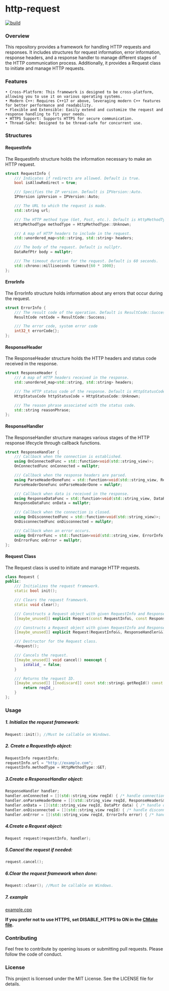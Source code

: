 # http-request
[![build](https://github.com/Nevermore1994/http-request/workflows/build/badge.svg)](https://github.com/Nevermore1994/http-request/actions)
### Overview
This repository provides a framework for handling HTTP requests and responses. It includes structures for request information, error information, response headers, and a response handler to manage different stages of the HTTP communication process. Additionally, it provides a Request class to initiate and manage HTTP requests.

### Features

    • Cross-Platform: This framework is designed to be cross-platform, allowing you to use it on various operating systems.
    • Modern C++: Requires C++17 or above, leveraging modern C++ features for better performance and readability.
    • Flexible and Extensible: Easily extend and customize the request and response handling to fit your needs.
    • HTTPS Support: Supports HTTPS for secure communication.
    • Thread-Safe: Designed to be thread-safe for concurrent use.

### Structures

#### RequestInfo
The RequestInfo structure holds the information necessary to make an HTTP request.
```c++
struct RequestInfo {
    /// Indicates if redirects are allowed. Default is true.
    bool isAllowRedirect = true;

    /// Specifies the IP version. Default is IPVersion::Auto.
    IPVersion ipVersion = IPVersion::Auto;

    /// The URL to which the request is made.
    std::string url;

    /// The HTTP method type (Get, Post, etc.). Default is HttpMethodType::Unknown.
    HttpMethodType methodType = HttpMethodType::Unknown;

    /// A map of HTTP headers to include in the request.
    std::unordered_map<std::string, std::string> headers;

    /// The body of the request. Default is nullptr.
    DataRefPtr body = nullptr;

    /// The timeout duration for the request. Default is 60 seconds.
    std::chrono::milliseconds timeout{60 * 1000};
};
```

#### ErrorInfo
The ErrorInfo structure holds information about any errors that occur during the request.
```c++
struct ErrorInfo {
    /// The result code of the operation. Default is ResultCode::Success.
    ResultCode retCode = ResultCode::Success;

    /// The error code, system error code
    int32_t errorCode{};
};
```

#### ResponseHeader
The ResponseHeader structure holds the HTTP headers and status code received in the response.
```c++
struct ResponseHeader {
    /// A map of HTTP headers received in the response.
    std::unordered_map<std::string, std::string> headers;

    /// The HTTP status code of the response. Default is HttpStatusCode::Unknown.
    HttpStatusCode httpStatusCode = HttpStatusCode::Unknown;

    /// The reason phrase associated with the status code.
    std::string reasonPhrase;
};
```

#### ResponseHandler
The ResponseHandler structure manages various stages of the HTTP response lifecycle through callback functions.
```c++
struct ResponseHandler {
    /// Callback when the connection is established.
    using OnConnectedFunc = std::function<void(std::string_view)>;
    OnConnectedFunc onConnected = nullptr;

    /// Callback when the response headers are parsed.
    using ParseHeaderDoneFunc = std::function<void(std::string_view, ResponseHeader&&)>;
    ParseHeaderDoneFunc onParseHeaderDone = nullptr;

    /// Callback when data is received in the response.
    using ResponseDataFunc = std::function<void(std::string_view, DataPtr data)>;
    ResponseDataFunc onData = nullptr;

    /// Callback when the connection is closed.
    using OnDisconnectedFunc = std::function<void(std::string_view)>;
    OnDisconnectedFunc onDisconnected = nullptr;

    /// Callback when an error occurs.
    using OnErrorFunc = std::function<void(std::string_view, ErrorInfo)>;
    OnErrorFunc onError = nullptr;
};
```

#### Request Class
The Request class is used to initiate and manage HTTP requests.
```c++
class Request {
public:
    /// Initializes the request framework.
    static bool init();

    /// Clears the request framework.
    static void clear();

    /// Constructs a Request object with given RequestInfo and ResponseHandler. May cause performance degradation due to data copying.
    [[maybe_unused]] explicit Request(const RequestInfo&, const ResponseHandler& );

    /// Constructs a Request object with given RequestInfo and ResponseHandler using move semantics.
    [[maybe_unused]] explicit Request(RequestInfo&&, ResponseHandler&&);

    /// Destructor for the Request class.
    ~Request();

    /// Cancels the request.
    [[maybe_unused]] void cancel() noexcept {
        isValid_ = false;
    }

    /// Returns the request ID.
    [[maybe_unused]] [[nodiscard]] const std::string& getReqId() const {
        return reqId_;
    }
};
```
### Usage
##### 1.	Initialize the request framework:
```c++
Request::init(); //Must be callable on Windows.
```

##### 2. Create a RequestInfo object:
```c++
RequestInfo requestInfo;
requestInfo.url = "http://example.com";
requestInfo.methodType = HttpMethodType::GET;
```

##### 3.Create a ResponseHandler object:
```c++
ResponseHandler handler;
handler.onConnected = [](std::string_view reqId) { /* handle connection */ };
handler.onParseHeaderDone = [](std::string_view reqId, ResponseHeader&& header) { /* handle header parsing */ };
handler.onData = [](std::string_view reqId, DataPtr data) { /* handle data */ };
handler.onDisconnected = [](std::string_view reqId) { /* handle disconnection */ };
handler.onError = [](std::string_view reqId, ErrorInfo error) { /* handle error */ };
```

##### 4.Create a Request object:
```c++
Request request(requestInfo, handler);
```

##### 5.Cancel the request if needed:
```c++
request.cancel();
```

##### 6.Clear the request framework when done:
```c++
Request::clear(); //Must be callable on Windows.
```

##### 7. example
[example.cpp](example.cpp)

**If you prefer not to use HTTPS, set DISABLE_HTTPS to ON in the [CMake file](src/CMakeLists.txt).**
### Contributing
Feel free to contribute by opening issues or submitting pull requests. Please follow the code of conduct.

### License
This project is licensed under the MIT License. See the LICENSE file for details.

